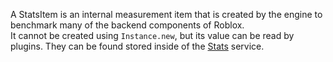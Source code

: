 A StatsItem is an internal measurement item that is created by the engine to benchmark many of the backend components of Roblox.  
It cannot be created using `Instance.new`, but its value can be read by plugins. They can be found stored inside of the [Stats](https://developer.roblox.com/en-us/api-reference/class/Stats) service.